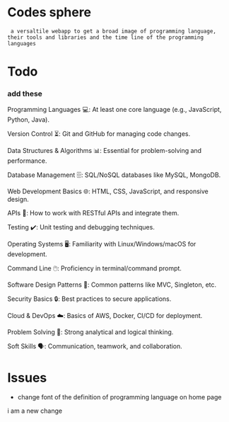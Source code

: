 # Codes sphere 
 ` a versaltile webapp to get a broad image of programming language, their tools and libraries and the time line of the programming languages`


 # Todo
 ### add these
Programming Languages 💻: At least one core language (e.g., JavaScript, Python, Java).

Version Control ⏳: Git and GitHub for managing code changes.

Data Structures & Algorithms 📊: Essential for problem-solving and performance.

Database Management 🗄️: SQL/NoSQL databases like MySQL, MongoDB.

Web Development Basics 🌐: HTML, CSS, JavaScript, and responsive design.

APIs 🔗: How to work with RESTful APIs and integrate them.

Testing ✔️: Unit testing and debugging techniques.

Operating Systems 🖥️: Familiarity with Linux/Windows/macOS for development.

Command Line 🖱️: Proficiency in terminal/command prompt.

Software Design Patterns 🧩: Common patterns like MVC, Singleton, etc.

Security Basics 🔒: Best practices to secure applications.

Cloud & DevOps ☁️: Basics of AWS, Docker, CI/CD for deployment.

Problem Solving 🤔: Strong analytical and logical thinking.

Soft Skills 🗣️: Communication, teamwork, and collaboration.

 # Issues
 - change font of the definition of programming language on home page


i am a new change 